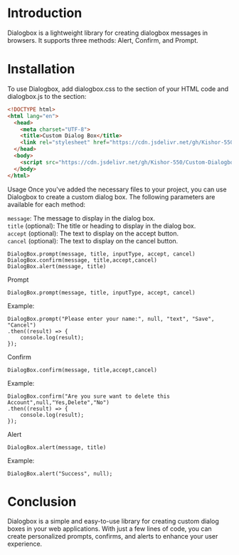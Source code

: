 
# Introduction
Dialogbox is a lightweight library for creating dialogbox messages in browsers. It supports three methods: Alert, Confirm, and Prompt.

# Installation
To use Dialogbox, add dialogbox.css to the <head> section of your HTML code and dialogbox.js to the <body> section:

```HTML
<!DOCTYPE html>
<html lang="en">
  <head>
    <meta charset="UTF-8">
    <title>Custom Dialog Box</title>
    <link rel="stylesheet" href="https://cdn.jsdelivr.net/gh/Kishor-550/Custom-Dialogbox@main/dialogbox.css">
  </head>
  <body>
    <script src="https://cdn.jsdelivr.net/gh/Kishor-550/Custom-Dialogbox@main/dialogbox.js"></script>
  </body>
</html>
```

Usage
Once you've added the necessary files to your project, you can use Dialogbox to create a custom dialog box. The following parameters are available for each method:

`message`: The message to display in the dialog box.<br>
`title` (optional): The title or heading to display in the dialog box.<br>
`accept` (optional): The text to display on the accept button.<br>
`cancel` (optional): The text to display on the cancel button.<br>

```JS
DialogBox.prompt(message, title, inputType, accept, cancel)
DialogBox.confirm(message, title,accept,cancel)
DialogBox.alert(message, title)
```

Prompt
```JS
DialogBox.prompt(message, title, inputType, accept, cancel)
```
	
Example:
```JS
DialogBox.prompt("Please enter your name:", null, "text", "Save", "Cancel")
.then((result) => {
	console.log(result);
});
```		
			
Confirm
```JS
DialogBox.confirm(message, title,accept,cancel)
```
	
Example:
```JS
DialogBox.confirm("Are you sure want to delete this Account",null,"Yes,Delete","No")
.then((result) => {
	console.log(result);
});
```
	
Alert
```JS
DialogBox.alert(message, title)
```
	
Example:
```JS
DialogBox.alert("Success", null);
```

# Conclusion
Dialogbox is a simple and easy-to-use library for creating custom dialog boxes in your web applications. With just a few lines of code, you can create personalized prompts, confirms, and alerts to enhance your user experience.
